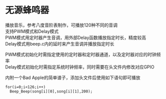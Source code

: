 # 无源蜂鸣器

播放音乐，参考八度音阶表制作，可播放120种不同的音调  
支持PWM模式和Delay模式  
PWM模式用定时器产生音调，用外部Delay函数播放指定时长，精度较高  
Delay模式用beep.c内的延时来产生音调并播放指定时长  

PWM模式初始化时需指定使用的定时器和定时器通道，以及定时器对应的时钟频率  
Delay模式初始化时需指定系统时钟频率，同时需要在头文件内修改对应GPIO  

内附一个Bad Apple的简单谱子，添加头文件后使用如下语句即可播放  

    for(i=0;i<126;i++)
      Beep_Beep(song[i][0],song[i][1],200);
